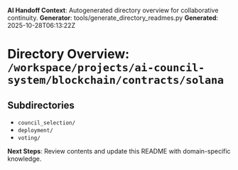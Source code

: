<!-- AI-Handoff:START -->
**AI Handoff Context**: Autogenerated directory overview for collaborative continuity.
**Generator**: tools/generate_directory_readmes.py
**Generated**: 2025-10-28T06:13:22Z
<!-- AI-Handoff:END -->

# Directory Overview: `/workspace/projects/ai-council-system/blockchain/contracts/solana`

## Subdirectories
- `council_selection/`
- `deployment/`
- `voting/`

<!-- AI-Handoff:FOOTER-START -->
**Next Steps**: Review contents and update this README with domain-specific knowledge.
<!-- AI-Handoff:FOOTER-END -->
